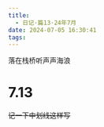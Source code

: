 ```yaml
---
title:
  - 日记·篇13·24年7月
date: 2024-07-05 16:30:41
tags:
---
```

落在栈桥听声声海浪
<!--more-->
<h1>7.13</h1>
<p><del>记一下中划线这样写</del><p>